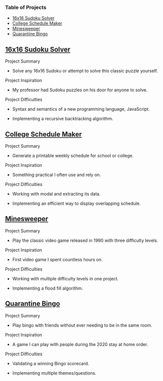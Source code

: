 ### Table of Projects
- [16x16 Sudoku Solver](https://steven-phun.github.io/JavaScript-Projects/16x16-Sudoku-Solver)
- [College Schedule Maker](https://steven-phun.github.io/JavaScript-Projects/College-Schedule-Maker)
- [Minesweeper](https://steven-phun.github.io/JavaScript-Projects/Minesweeper)
- [Quarantine Bingo](https://steven-phun.github.io/JavaScript-Projects/Quarantine-Bingo)

## [16x16 Sudoku Solver](https://steven-phun.github.io/JavaScript-Projects/16x16-Sudoku-Solver)

Project Summary

- Solve any 16x16 Sudoku or attempt to solve this classic puzzle yourself.

Project Inspiration 

- My professor had Sudoku puzzles on his door for anyone to solve.

Project Difficulties

- Syntax and semantics of a new programming language, JavaScript.

- Implementing a recursive backtracking algorithm.

## [College Schedule Maker](https://steven-phun.github.io/JavaScript-Projects/College-Schedule-Maker)

Project Summary

- Generate a printable weekly schedule for school or college. 

Project Inspiration 

- Something practical I often use and rely on.

Project Difficulties

- Working with modal and extracting its data. 

- Implementing an efficient way to display overlapping schedule.

## [Minesweeper](https://steven-phun.github.io/JavaScript-Projects/Minesweeper)

Project Summary

- Play the classic video game released in 1990 with three difficulty levels.

Project Inspiration 

- First video game I spent countless hours on.

Project Difficulties

- Working with multiple difficulty levels in one project.

- Implementing a flood fill algorithm.

## [Quarantine Bingo](https://steven-phun.github.io/JavaScript-Projects/Quarantine-Bingo)

Project Summary

- Play bingo with friends without ever needing to be in the same room.

Project Inspiration 

- A game I can play with people during the 2020 stay at home order. 

Project Difficulties

- Validating a winning Bingo scorecard.

- Implementing multiple themes/questions. 
